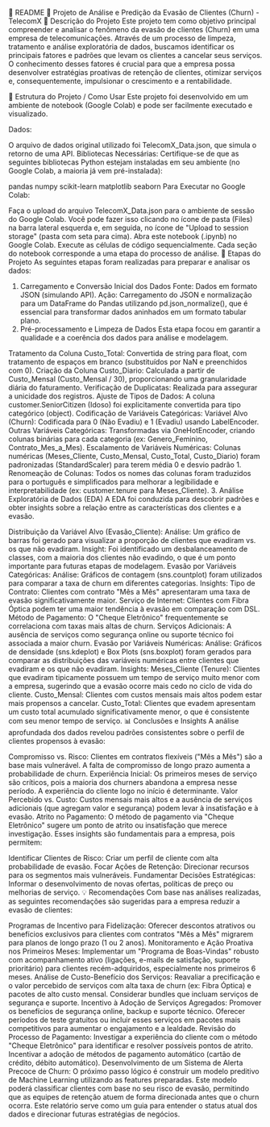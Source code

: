 📖 README 📖
Projeto de Análise e Predição da Evasão de Clientes (Churn) - TelecomX
📝 Descrição do Projeto
Este projeto tem como objetivo principal compreender e analisar o fenômeno da evasão de clientes (Churn) em uma empresa de telecomunicações. Através de um processo de limpeza, tratamento e análise exploratória de dados, buscamos identificar os principais fatores e padrões que levam os clientes a cancelar seus serviços. O conhecimento desses fatores é crucial para que a empresa possa desenvolver estratégias proativas de retenção de clientes, otimizar serviços e, consequentemente, impulsionar o crescimento e a rentabilidade.

📁 Estrutura do Projeto / Como Usar
Este projeto foi desenvolvido em um ambiente de notebook (Google Colab) e pode ser facilmente executado e visualizado.

Dados:

O arquivo de dados original utilizado foi TelecomX_Data.json, que simula o retorno de uma API.
Bibliotecas Necessárias: Certifique-se de que as seguintes bibliotecas Python estejam instaladas em seu ambiente (no Google Colab, a maioria já vem pré-instalada):

pandas
numpy
scikit-learn
matplotlib
seaborn
Para Executar no Google Colab:

Faça o upload do arquivo TelecomX_Data.json para o ambiente de sessão do Google Colab. Você pode fazer isso clicando no ícone de pasta (Files) na barra lateral esquerda e, em seguida, no ícone de "Upload to session storage" (pasta com seta para cima).
Abra este notebook (.ipynb) no Google Colab.
Execute as células de código sequencialmente. Cada seção do notebook corresponde a uma etapa do processo de análise.
🚀 Etapas do Projeto
As seguintes etapas foram realizadas para preparar e analisar os dados:

1. Carregamento e Conversão Inicial dos Dados
Fonte: Dados em formato JSON (simulando API).
Ação: Carregamento do JSON e normalização para um DataFrame do Pandas utilizando pd.json_normalize(), que é essencial para transformar dados aninhados em um formato tabular plano.
2. Pré-processamento e Limpeza de Dados
Esta etapa focou em garantir a qualidade e a coerência dos dados para análise e modelagem.

Tratamento da Coluna Custo_Total: Convertida de string para float, com tratamento de espaços em branco (substituídos por NaN e preenchidos com 0).
Criação da Coluna Custo_Diario: Calculada a partir de Custo_Mensal (Custo_Mensal / 30), proporcionando uma granularidade diária do faturamento.
Verificação de Duplicatas: Realizada para assegurar a unicidade dos registros.
Ajuste de Tipos de Dados: A coluna customer.SeniorCitizen (Idoso) foi explicitamente convertida para tipo categórico (object).
Codificação de Variáveis Categóricas:
Variável Alvo (Churn): Codificada para 0 (Não Evadiu) e 1 (Evadiu) usando LabelEncoder.
Outras Variáveis Categóricas: Transformadas via OneHotEncoder, criando colunas binárias para cada categoria (ex: Genero_Feminino, Contrato_Mes_a_Mes).
Escalamento de Variáveis Numéricas: Colunas numéricas (Meses_Cliente, Custo_Mensal, Custo_Total, Custo_Diario) foram padronizadas (StandardScaler) para terem média 0 e desvio padrão 1.
Renomeação de Colunas: Todos os nomes das colunas foram traduzidos para o português e simplificados para melhorar a legibilidade e interpretabilidade (ex: customer.tenure para Meses_Cliente).
3. Análise Exploratória de Dados (EDA)
A EDA foi conduzida para descobrir padrões e obter insights sobre a relação entre as características dos clientes e a evasão.

Distribuição da Variável Alvo (Evasão_Cliente):
Análise: Um gráfico de barras foi gerado para visualizar a proporção de clientes que evadiram vs. os que não evadiram.
Insight: Foi identificado um desbalanceamento de classes, com a maioria dos clientes não evadindo, o que é um ponto importante para futuras etapas de modelagem.
Evasão por Variáveis Categóricas:
Análise: Gráficos de contagem (sns.countplot) foram utilizados para comparar a taxa de churn em diferentes categorias.
Insights:
Tipo de Contrato: Clientes com contrato "Mês a Mês" apresentaram uma taxa de evasão significativamente maior.
Serviço de Internet: Clientes com Fibra Óptica podem ter uma maior tendência à evasão em comparação com DSL.
Método de Pagamento: O "Cheque Eletrônico" frequentemente se correlaciona com taxas mais altas de churn.
Serviços Adicionais: A ausência de serviços como segurança online ou suporte técnico foi associada a maior churn.
Evasão por Variáveis Numéricas:
Análise: Gráficos de densidade (sns.kdeplot) e Box Plots (sns.boxplot) foram gerados para comparar as distribuições das variáveis numéricas entre clientes que evadiram e os que não evadiram.
Insights:
Meses_Cliente (Tenure): Clientes que evadiram tipicamente possuem um tempo de serviço muito menor com a empresa, sugerindo que a evasão ocorre mais cedo no ciclo de vida do cliente.
Custo_Mensal: Clientes com custos mensais mais altos podem estar mais propensos a cancelar.
Custo_Total: Clientes que evadem apresentam um custo total acumulado significativamente menor, o que é consistente com seu menor tempo de serviço.
📊 Conclusões e Insights
A análise aprofundada dos dados revelou padrões consistentes sobre o perfil de clientes propensos à evasão:

Compromisso vs. Risco: Clientes em contratos flexíveis ("Mês a Mês") são a base mais vulnerável. A falta de compromisso de longo prazo aumenta a probabilidade de churn.
Experiência Inicial: Os primeiros meses de serviço são críticos, pois a maioria dos churners abandona a empresa nesse período. A experiência do cliente logo no início é determinante.
Valor Percebido vs. Custo: Custos mensais mais altos e a ausência de serviços adicionais (que agregam valor e segurança) podem levar à insatisfação e à evasão.
Atrito no Pagamento: O método de pagamento via "Cheque Eletrônico" sugere um ponto de atrito ou insatisfação que merece investigação.
Esses insights são fundamentais para a empresa, pois permitem:

Identificar Clientes de Risco: Criar um perfil de cliente com alta probabilidade de evasão.
Focar Ações de Retenção: Direcionar recursos para os segmentos mais vulneráveis.
Fundamentar Decisões Estratégicas: Informar o desenvolvimento de novas ofertas, políticas de preço ou melhorias de serviço.
💡 Recomendações
Com base nas análises realizadas, as seguintes recomendações são sugeridas para a empresa reduzir a evasão de clientes:

Programas de Incentivo para Fidelização:
Oferecer descontos atrativos ou benefícios exclusivos para clientes com contratos "Mês a Mês" migrarem para planos de longo prazo (1 ou 2 anos).
Monitoramento e Ação Proativa nos Primeiros Meses:
Implementar um "Programa de Boas-Vindas" robusto com acompanhamento ativo (ligações, e-mails de satisfação, suporte prioritário) para clientes recém-adquiridos, especialmente nos primeiros 6 meses.
Análise de Custo-Benefício dos Serviços:
Reavaliar a precificação e o valor percebido de serviços com alta taxa de churn (ex: Fibra Óptica) e pacotes de alto custo mensal. Considerar bundles que incluam serviços de segurança e suporte.
Incentivo à Adoção de Serviços Agregados:
Promover os benefícios de segurança online, backup e suporte técnico. Oferecer períodos de teste gratuitos ou incluir esses serviços em pacotes mais competitivos para aumentar o engajamento e a lealdade.
Revisão do Processo de Pagamento:
Investigar a experiência do cliente com o método "Cheque Eletrônico" para identificar e resolver possíveis pontos de atrito. Incentivar a adoção de métodos de pagamento automático (cartão de crédito, débito automático).
Desenvolvimento de um Sistema de Alerta Precoce de Churn:
O próximo passo lógico é construir um modelo preditivo de Machine Learning utilizando as features preparadas. Este modelo poderá classificar clientes com base no seu risco de evasão, permitindo que as equipes de retenção atuem de forma direcionada antes que o churn ocorra.
Este relatório serve como um guia para entender o status atual dos dados e direcionar futuras estratégias de negócios.
